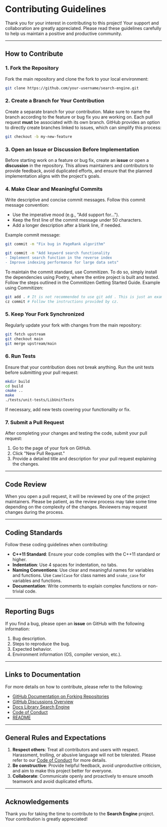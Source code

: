 # Contributing Guidelines

Thank you for your interest in contributing to this project! Your support and collaboration are greatly appreciated. Please read these guidelines carefully to help us maintain a positive and productive community.

---

## How to Contribute

### 1. Fork the Repository

Fork the main repository and clone the fork to your local environment:

```bash
git clone https://github.com/your-username/search-engine.git
```

### 2. Create a Branch for Your Contribution

Create a separate branch for your contribution. Make sure to name the branch according to the feature or bug fix you are working on. Each pull request **must** be associated with its own branch. GitHub provides an option to directly create branches linked to issues, which can simplify this process:

```bash
git checkout -b my-new-feature
```

### 3. Open an Issue or Discussion Before Implementation

Before starting work on a feature or bug fix, create an **issue** or open a **discussion** in the repository. This allows maintainers and contributors to provide feedback, avoid duplicated efforts, and ensure that the planned implementation aligns with the project's goals.

### 4. Make Clear and Meaningful Commits

Write descriptive and concise commit messages. Follow this commit message convention:

- Use the imperative mood (e.g., "Add support for...").
- Keep the first line of the commit message under 50 characters.
- Add a longer description after a blank line, if needed.

Example commit message:

```bash
git commit -m "Fix bug in PageRank algorithm"

git commit -m "Add keyword search functionality
- Implement search function in the reverse index
- Improve indexing performance for large data sets"
```

To maintain the commit standard, use Commitizen. To do so, simply install the dependencies using Poetry, where the entire project is built and tested. Follow the steps outlined in the Commitizen Getting Started Guide.
Example using Commitizen:
```bash
git add . # It is not recommended to use git add . This is just an example.
cz commit # Follow the instructions provided by cz.
```


### 5. Keep Your Fork Synchronized

Regularly update your fork with changes from the main repository:

```bash
git fetch upstream
git checkout main
git merge upstream/main
```

### 6. Run Tests

Ensure that your contribution does not break anything. Run the unit tests before submitting your pull request:

```bash
mkdir build
cd build
cmake ..
make
./tests/unit-tests/LibUnitTests
```

If necessary, add new tests covering your functionality or fix.

### 7. Submit a Pull Request

After completing your changes and testing the code, submit your pull request:

1. Go to the page of your fork on GitHub.
2. Click "New Pull Request."
3. Provide a detailed title and description for your pull request explaining the changes.

---

## Code Review

When you open a pull request, it will be reviewed by one of the project maintainers. Please be patient, as the review process may take some time depending on the complexity of the changes. Reviewers may request changes during the process.

---

## Coding Standards

Follow these coding guidelines when contributing:

- **C++11 Standard**: Ensure your code complies with the C++11 standard or higher.
- **Indentation**: Use 4 spaces for indentation, no tabs.
- **Naming Conventions**: Use clear and meaningful names for variables and functions. Use `CamelCase` for class names and `snake_case` for variables and functions.
- **Documentation**: Write comments to explain complex functions or non-trivial code.

---

## Reporting Bugs

If you find a bug, please open an **issue** on GitHub with the following information:

1. Bug description.
2. Steps to reproduce the bug.
3. Expected behavior.
4. Environment information (OS, compiler version, etc.).

---

## Links to Documentation

For more details on how to contribute, please refer to the following:
- [GitHub Documentation on Forking Repositories](https://docs.github.com/en/get-started/quickstart/fork-a-repo)
- [GitHub Discussions Overview](https://docs.github.com/en/discussions)
- [Docs Library Search Engine](https://pedrobiqua.github.io/Search_Engine/html/Chap_00_Architecture_documentation.html)
- [Code of Conduct](CODE_OF_CONDUCT.md)
- [README](README.md)

---

## General Rules and Expectations

1. **Respect others**: Treat all contributors and users with respect. Harassment, trolling, or abusive language will not be tolerated. Please refer to our [Code of Conduct](CODE_OF_CONDUCT.md) for more details.
2. **Be constructive**: Provide helpful feedback, avoid unproductive criticism, and aim to make this project better for everyone.
3. **Collaborate**: Communicate openly and proactively to ensure smooth teamwork and avoid duplicated efforts.

---

## Acknowledgements

Thank you for taking the time to contribute to the **Search Engine** project. Your contribution is greatly appreciated!
